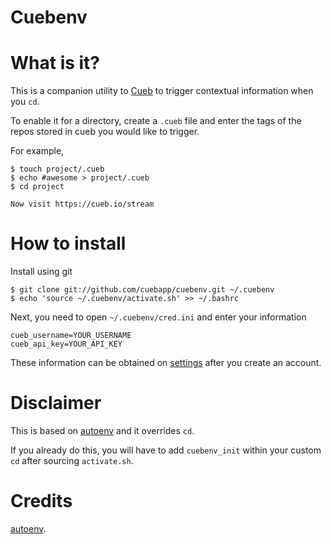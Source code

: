 # Cuebenv

What is it?
====
This is a companion utility to [Cueb](https://cueb.io) to trigger contextual information when you `cd`.

To enable it for a directory, create a `.cueb` file and enter the tags of the repos stored in cueb you
would like to trigger.

For example,

    $ touch project/.cueb
    $ echo #awesome > project/.cueb
    $ cd project

    Now visit https://cueb.io/stream

How to install
====
Install using git

    $ git clone git://github.com/cuebapp/cuebenv.git ~/.cuebenv
    $ echo 'source ~/.cuebenv/activate.sh' >> ~/.bashrc

Next, you need to open `~/.cuebenv/cred.ini` and enter your information

    cueb_username=YOUR_USERNAME
    cueb_api_key=YOUR_API_KEY

These information can be obtained on [settings](https://cueb.io/settings) after you create an account.

Disclaimer
===
This is based on [autoenv](https://github.com/kennethreitz/autoenv) and it overrides `cd`.

If you already do this, you will have to add `cuebenv_init` within your custom `cd` after sourcing `activate.sh`.

Credits
===
[autoenv](https://github.com/kennethreitz/autoenv).
